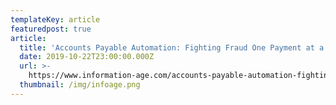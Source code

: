 ```yaml
---
templateKey: article
featuredpost: true
article:
  title: 'Accounts Payable Automation: Fighting Fraud One Payment at a Time'
  date: 2019-10-22T23:00:00.000Z
  url: >-
    https://www.information-age.com/accounts-payable-automation-fighting-fraud-one-payment-at-a-time-123479803/
  thumbnail: /img/infoage.png
---
```

